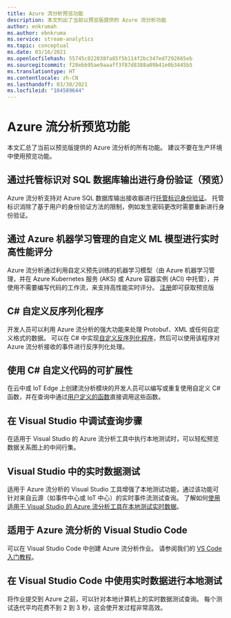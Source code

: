```yaml
---
title: Azure 流分析预览功能
description: 本文列出了当前以预览版提供的 Azure 流分析功能
author: enkrumah
ms.author: ebnkruma
ms.service: stream-analytics
ms.topic: conceptual
ms.date: 03/16/2021
ms.openlocfilehash: 55745c022038fa85f5b114f2bc347ed7292665eb
ms.sourcegitcommit: f28ebb95ae9aaaff3f87d8388a09b41e0b3445b5
ms.translationtype: HT
ms.contentlocale: zh-CN
ms.lasthandoff: 03/30/2021
ms.locfileid: "104589644"
---
```

# <a name="azure-stream-analytics-preview-features"></a>Azure 流分析预览功能

本文汇总了当前以预览版提供的 Azure 流分析的所有功能。 建议不要在生产环境中使用预览功能。

## <a name="authenticate-to-sql-database-output-with-managed-identities-preview"></a>通过托管标识对 SQL 数据库输出进行身份验证（预览）

Azure 流分析支持对 Azure SQL 数据库输出接收器进行[托管标识身份验证](../active-directory/managed-identities-azure-resources/overview.md)。 托管标识消除了基于用户的身份验证方法的限制，例如发生密码更改时需要重新进行身份验证。 

## <a name="real-time-high-performance-scoring-with-custom-ml-models-managed-by-azure-machine-learning"></a>通过 Azure 机器学习管理的自定义 ML 模型进行实时高性能评分

Azure 流分析通过利用自定义预先训练的机器学习模型（由 Azure 机器学习管理，并在 Azure Kubernetes 服务 (AKS) 或 Azure 容器实例 (ACI) 中托管），并使用不需要编写代码的工作流，来支持高性能实时评分。 [注册](https://aka.ms/asapreview1)即可获取预览版

## <a name="c-custom-de-serializers"></a>C# 自定义反序列化程序
开发人员可以利用 Azure 流分析的强大功能来处理 Protobuf、XML 或任何自定义格式的数据。 可以在 C# 中实现[自定义反序列化程序](custom-deserializer-examples.md)，然后可以使用该程序对 Azure 流分析接收的事件进行反序列化处理。

## <a name="extensibility-with-c-custom-code"></a>使用 C# 自定义代码的可扩展性

在云中或 IoT Edge 上创建流分析模块的开发人员可以编写或重复使用自定义 C# 函数，并在查询中通过[用户定义的函数](stream-analytics-edge-csharp-udf-methods.md)直接调用这些函数。

## <a name="debug-query-steps-in-visual-studio"></a>在 Visual Studio 中调试查询步骤

在适用于 Visual Studio 的 Azure 流分析工具中执行本地测试时，可以轻松预览数据关系图上的中间行集。 


## <a name="live-data-testing-in-visual-studio"></a>Visual Studio 中的实时数据测试

适用于 Azure 流分析的 Visual Studio 工具增强了本地测试功能，通过该功能可针对来自云源（如事件中心或 IoT 中心）的实时事件流测试查询。 了解如何[使用适用于 Visual Studio 的 Azure 流分析工具在本地测试实时数据](stream-analytics-live-data-local-testing.md)。

## <a name="visual-studio-code-for-azure-stream-analytics"></a>适用于 Azure 流分析的 Visual Studio Code

可以在 Visual Studio Code 中创建 Azure 流分析作业。 请参阅我们的 [VS Code 入门教程](./quick-create-visual-studio-code.md)。

## <a name="local-testing-with-live-data-in-visual-studio-code"></a>在 Visual Studio Code 中使用实时数据进行本地测试

将作业提交到 Azure 之前，可以针对本地计算机上的实时数据测试查询。 每个测试迭代平均花费不到 2 到 3 秒，这会使开发过程非常高效。

